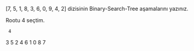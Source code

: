 [7, 5, 1, 8, 3, 6, 0, 9, 4, 2] dizisinin Binary-Search-Tree aşamalarını yazınız.

Rootu 4 seçtim.

     4
   3   5
   2   4 6
   1   0  8
           7